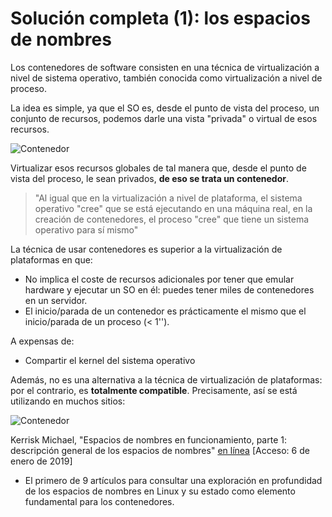 # Solución completa (1): los espacios de nombres

Los contenedores de software consisten en una técnica de virtualización a nivel de sistema operativo, también conocida como virtualización a nivel de proceso.

La idea es simple, ya que el SO es, desde el punto de vista del proceso, un conjunto de recursos, podemos darle una vista "privada" o virtual de esos recursos.

![Contenedor](../../_media/01_que_e_un_contedor_de_software/container_7.png)

Virtualizar esos recursos globales de tal manera que, desde el punto de vista del proceso, le sean privados, **de eso se trata un contenedor**.

> "Al igual que en la virtualización a nivel de plataforma, el sistema operativo "cree" que se está ejecutando en una máquina real, en la creación de contenedores, el proceso "cree" que tiene un sistema operativo para sí mismo"

La técnica de usar contenedores es superior a la virtualización de plataformas en que:

- No implica el coste de recursos adicionales por tener que emular hardware y ejecutar un SO en él: puedes tener miles de contenedores en un servidor.
- El inicio/parada de un contenedor es prácticamente el mismo que el inicio/parada de un proceso (< 1'').

A expensas de:

- Compartir el kernel del sistema operativo

Además, no es una alternativa a la técnica de virtualización de plataformas: por el contrario, es **totalmente compatible**. Precisamente, así se está utilizando en muchos sitios:

![Contenedor](../../_media/01_que_e_un_contedor_de_software/container_8.png)

Kerrisk Michael, "Espacios de nombres en funcionamiento, parte 1: descripción general de los espacios de nombres" [en línea](https://lwn.net/Articles/531114/) [Acceso: 6 de enero de 2019]
* El primero de 9 artículos para consultar una exploración en profundidad de los espacios de nombres en Linux y su estado como elemento fundamental para los contenedores.